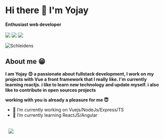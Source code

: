 # Hi there 👋 I'm Yojay


**Enthusiast web developer** 
<br>
<br>
<img src="https://img.shields.io/badge/Vue.js-35495E?style=for-the-badge&logo=vue.js&logoColor=4FC08D"/> <img src="https://img.shields.io/badge/React-20232A?style=for-the-badge&logo=react&logoColor=61DAFB"/> <img src="https://img.shields.io/badge/Node.js-43853D?style=for-the-badge&logo=node.js&logoColor=white" />
<br>


  <img align="center" alt="Schleidens" src="https://cdn.dribbble.com/users/1059583/screenshots/4171367/coding-freak.gif" />
  
  ## About me &#128513;
  <p>
  <b>
  I am Yojay 😊 a passionate about fullstack development, I work on my projects with Vue a front framework that I really like.
  I'm currently learning reactjs.
  i like to learn new technology and update myself. i also like to contribute in open sources projects


  working with you is already a pleasure for me &#128519;
  </b>
  </p>

- 🔭 I’m currently working on Vuejs/NodeJs/Express/TS
- 🌱 I’m currently learning ReactJS/Angular
<div>
        <img  style="margin:20px 10px;" src="https://github-readme-stats.vercel.app/api/top-langs/?username=YojayDeHorta&layout=compact&text_color=daf7dc&bg_color=151515&hide=CSS">
  </div>
<br>
<!--
**YojayDeHorta/YojayDeHorta** is a ✨ _special_ ✨ repository because its `README.md` (this file) appears on your GitHub profile.

Here are some ideas to get you started:

- 🔭 I’m currently working on ...
- 🌱 I’m currently learning ...
- 👯 I’m looking to collaborate on ...
- 🤔 I’m looking for help with ...
- 💬 Ask me about ...
- 📫 How to reach me: ...
- 😄 Pronouns: ...
- ⚡ Fun fact: ...
-->
